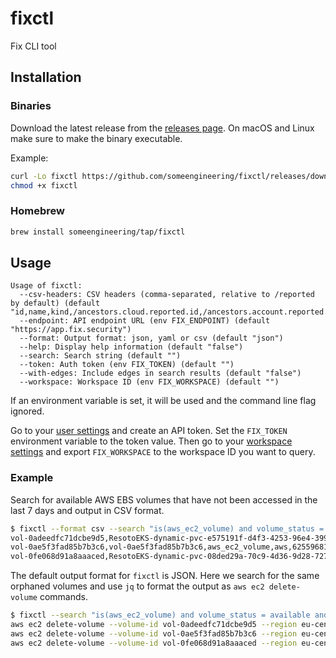 # fixctl
Fix CLI tool

## Installation

### Binaries
Download the latest release from the [releases page](https://github.com/someengineering/fixctl/releases).
On macOS and Linux make sure to make the binary executable.

Example:
```bash
curl -Lo fixctl https://github.com/someengineering/fixctl/releases/download/0.0.6/fixctl-linux-amd64-0.0.6
chmod +x fixctl
```

### Homebrew
```bash
brew install someengineering/tap/fixctl
```

## Usage
```
Usage of fixctl:
  --csv-headers: CSV headers (comma-separated, relative to /reported by default) (default "id,name,kind,/ancestors.cloud.reported.id,/ancestors.account.reported.id,/ancestors.region.reported.id")
  --endpoint: API endpoint URL (env FIX_ENDPOINT) (default "https://app.fix.security")
  --format: Output format: json, yaml or csv (default "json")
  --help: Display help information (default "false")
  --search: Search string (default "")
  --token: Auth token (env FIX_TOKEN) (default "")
  --with-edges: Include edges in search results (default "false")
  --workspace: Workspace ID (env FIX_WORKSPACE) (default "")
```

If an environment variable is set, it will be used and the command line flag ignored.

Go to your [user settings](https://app.fix.security/user-settings) and create an API token. Set the `FIX_TOKEN` environment variable to the token value.
Then go to your [workspace settings](https://app.fix.security/workspace-settings) and export `FIX_WORKSPACE` to the workspace ID you want to query.

### Example
Search for available AWS EBS volumes that have not been accessed in the last 7 days and output in CSV format.
```bash
$ fixctl --format csv --search "is(aws_ec2_volume) and volume_status = available and last_access > 7d"
vol-0adeedfc71dcbe9d5,ResotoEKS-dynamic-pvc-e575191f-d4f3-4253-96e4-399ded05bf14,aws_ec2_volume,aws,752466027617,eu-central-1
vol-0ae5f3fad85b7b3c6,vol-0ae5f3fad85b7b3c6,aws_ec2_volume,aws,625596817853,eu-central-1
vol-0fe068d91a8aaaced,ResotoEKS-dynamic-pvc-08ded29a-70c9-4d36-9d28-727140850d96,aws_ec2_volume,aws,752466027617,eu-central-1
```

The default output format for `fixctl` is JSON. Here we search for the same orphaned volumes and use `jq` to format the output as `aws ec2 delete-volume` commands.
```bash
$ fixctl --search "is(aws_ec2_volume) and volume_status = available and last_access > 30d" | jq -r '. | "aws ec2 delete-volume --volume-id \(.reported.id) --region \(.ancestors.region.reported.id) --profile \(.ancestors.account.reported.id)"'
aws ec2 delete-volume --volume-id vol-0adeedfc71dcbe9d5 --region eu-central-1 --profile 752466027617
aws ec2 delete-volume --volume-id vol-0ae5f3fad85b7b3c6 --region eu-central-1 --profile 625596817853
aws ec2 delete-volume --volume-id vol-0fe068d91a8aaaced --region eu-central-1 --profile 752466027617
```
